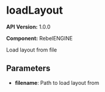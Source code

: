 # loadLayout

**API Version:** 1.0.0

**Component:** RebelENGINE

Load layout from file

## Parameters

- **filename**: Path to load layout from

